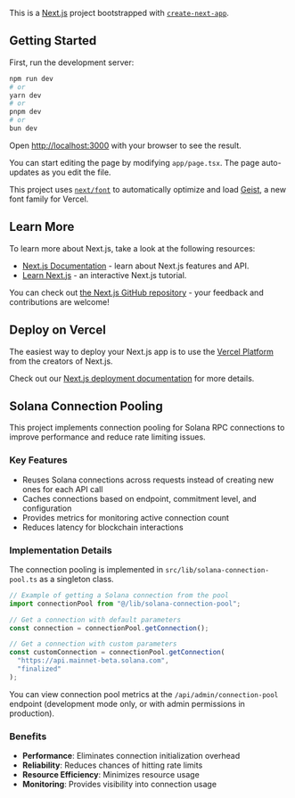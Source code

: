 This is a [Next.js](https://nextjs.org) project bootstrapped with [`create-next-app`](https://nextjs.org/docs/app/api-reference/cli/create-next-app).

## Getting Started

First, run the development server:

```bash
npm run dev
# or
yarn dev
# or
pnpm dev
# or
bun dev
```

Open [http://localhost:3000](http://localhost:3000) with your browser to see the result.

You can start editing the page by modifying `app/page.tsx`. The page auto-updates as you edit the file.

This project uses [`next/font`](https://nextjs.org/docs/app/building-your-application/optimizing/fonts) to automatically optimize and load [Geist](https://vercel.com/font), a new font family for Vercel.

## Learn More

To learn more about Next.js, take a look at the following resources:

- [Next.js Documentation](https://nextjs.org/docs) - learn about Next.js features and API.
- [Learn Next.js](https://nextjs.org/learn) - an interactive Next.js tutorial.

You can check out [the Next.js GitHub repository](https://github.com/vercel/next.js) - your feedback and contributions are welcome!

## Deploy on Vercel

The easiest way to deploy your Next.js app is to use the [Vercel Platform](https://vercel.com/new?utm_medium=default-template&filter=next.js&utm_source=create-next-app&utm_campaign=create-next-app-readme) from the creators of Next.js.

Check out our [Next.js deployment documentation](https://nextjs.org/docs/app/building-your-application/deploying) for more details.

## Solana Connection Pooling

This project implements connection pooling for Solana RPC connections to improve performance and reduce rate limiting issues.

### Key Features 

- Reuses Solana connections across requests instead of creating new ones for each API call
- Caches connections based on endpoint, commitment level, and configuration
- Provides metrics for monitoring active connection count
- Reduces latency for blockchain interactions

### Implementation Details

The connection pooling is implemented in `src/lib/solana-connection-pool.ts` as a singleton class.

```typescript
// Example of getting a Solana connection from the pool
import connectionPool from "@/lib/solana-connection-pool";

// Get a connection with default parameters
const connection = connectionPool.getConnection();

// Get a connection with custom parameters
const customConnection = connectionPool.getConnection(
  "https://api.mainnet-beta.solana.com",
  "finalized"
);
```

You can view connection pool metrics at the `/api/admin/connection-pool` endpoint (development mode only, or with admin permissions in production).

### Benefits

- **Performance**: Eliminates connection initialization overhead
- **Reliability**: Reduces chances of hitting rate limits
- **Resource Efficiency**: Minimizes resource usage
- **Monitoring**: Provides visibility into connection usage
